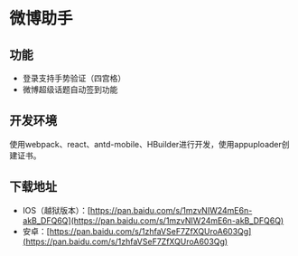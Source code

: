 # 微博助手

## 功能
* 登录支持手势验证（四宫格）
* 微博超级话题自动签到功能

## 开发环境
使用webpack、react、antd-mobile、HBuilder进行开发，使用appuploader创建证书。

## 下载地址
* IOS（越狱版本）：[https://pan.baidu.com/s/1mzvNIW24mE6n-akB_DFQ6Q](https://pan.baidu.com/s/1mzvNIW24mE6n-akB_DFQ6Q)
* 安卓：[https://pan.baidu.com/s/1zhfaVSeF7ZfXQUroA603Qg](https://pan.baidu.com/s/1zhfaVSeF7ZfXQUroA603Qg)